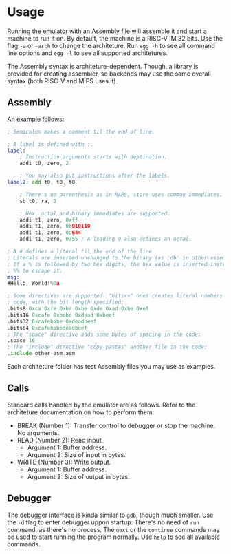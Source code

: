 # Usage

Running the emulator with an Assembly file will assemble it and start a machine
to run it on. By default, the machine is a RISC-V IM 32 bits. Use the flag `-a`
or `-arch` to change the architeture. Run `egg -h` to see all command line
options and `egg -l` to see all supported architetures.

The Assembly syntax is architeture-dependent. Though, a library is provided for
creating assembler, so backends may use the same overall syntax (both RISC-V and
MIPS uses it).

## Assembly

An example follows:

```asm
; Semicolon makes a comment til the end of line.

; A label is defined with :.
label:
	; Instruction arguments starts with destination.
	addi t0, zero, 2

	; You may also put instructions after the labels.
label2:	add t0, t0, t0

	; There's no parenthesis as in RARS, store uses common immediates.
	sb t0, ra, 3

	; Hex, octal and binary immediates are supported.
	addi t1, zero, 0xff
	addi t1, zero, 0b010110
	addi t1, zero, 0o644
	addi t1, zero, 0755	; A leading 0 also defines an octal.

; A # defines a literal til the end of the line.
; Literals are inserted unchanged to the binary (as 'db' in other assemblers).
; If a % is followed by two hex digits, the hex value is inserted instead. Use
; %% to escape it.
msg:
#Hello, World!%0a

; Some directives are supported. "bitsxx" ones creates literal numbers in the
; code, with the bit length specified:
.bits8 0xca 0xfe 0xba 0xbe 0xde 0xad 0xbe 0xef
.bits16 0xcafe 0xbabe 0xdead 0xbeef
.bits32 0xcafebabe 0xdeadbeef
.bits64 0xcafebabedeadbeef
; The "space" directive adds some bytes of spacing in the code:
.space 16
; The "include" directive "copy-pastes" another file in the code:
.include other-asm.asm
```

Each architeture folder has test Assembly files you may use as examples.

## Calls

Standard calls handled by the emulator are as follows. Refer to the architeture
documentation on how to perform them:

- BREAK (Number 1): Transfer control to debugger or stop the machine.  
  No arguments.  
- READ (Number 2): Read input.  
  - Argument 1: Buffer address.  
  - Argument 2: Size of input in bytes.  
- WRITE (Number 3): Write output.  
  - Argument 1: Buffer address.  
  - Argument 2: Size of output in bytes.  

## Debugger

The debugger interface is kinda similar to `gdb`, though much smaller. Use the
`-d` flag to enter debugger uppon startup. There's no need of `run` command, as
there's no process. The `next` or the `continue` commands may be used to start
running the program normally. Use `help` to see all available commands.
